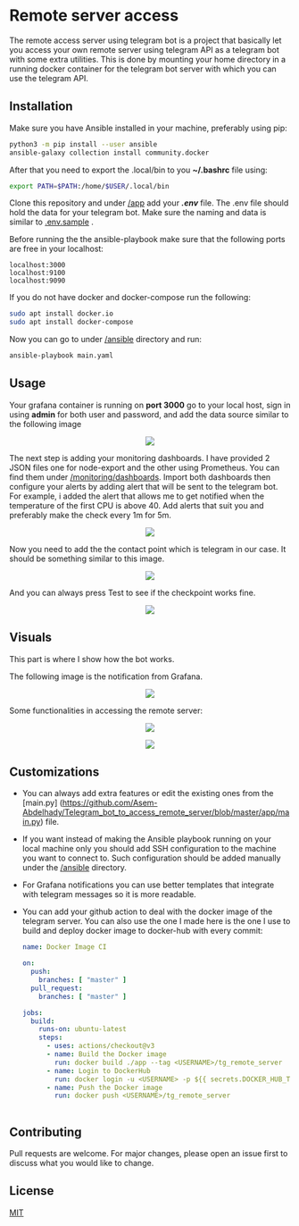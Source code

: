 # Remote server access

The remote access server using telegram bot is a project that basically let you access your own remote server using telegram API as a telegram bot with some extra utilities. This is done by mounting your home directory in a running docker container for the telegram bot server with which you can use the telegram API.

## Installation

Make sure you have Ansible installed in your machine, preferably using pip:


```bash
python3 -m pip install --user ansible
ansible-galaxy collection install community.docker
```

After that you need to export the .local/bin to you **~/.bashrc** file using:

```bash
export PATH=$PATH:/home/$USER/.local/bin
```

Clone this repository and under [/app](https://github.com/Asem-Abdelhady/Telegram_bot_to_access_remote_server/tree/master/app) add your ***.env*** file. The .env file should hold the data for your telegram bot. Make sure the naming and data is similar to [.env.sample](https://github.com/Asem-Abdelhady/Telegram_bot_to_access_remote_server/blob/master/app/.env.sample) .

Before running the the ansible-playbook make sure that the following ports are free in your localhost:

```text
localhost:3000
localhost:9100
localhost:9090
```

If you do not have docker and docker-compose run the following:

```bash
sudo apt install docker.io
sudo apt install docker-compose
```

Now you can go to under [/ansible](https://github.com/Asem-Abdelhady/Telegram_bot_to_access_remote_server/tree/master/ansible) directory and run:

```bash
ansible-playbook main.yaml
```



## Usage

Your grafana container is running on **port 3000** go to your local host, sign in using **admin** for both user and password, and add the data source similar to the following image

<p align="center"><img src= "images/Grafana3" ></p>

The next step is adding your monitoring dashboards. I have provided 2 JSON files one for node-export and the other using Prometheus. You can find them under [/monitoring/dashboards](https://github.com/Asem-Abdelhady/Telegram_bot_to_access_remote_server/tree/master/monitoring/dashboards). Import both dashboards then configure your alerts by adding alert that will be sent to the telegram bot. For example, i added the alert that allows me to get notified when the temperature of the first CPU is above 40. Add alerts that suit you and preferably make the check every 1m for 5m. 

<p align="center"><img src= "images/Grafana1" ></p>

 



Now you need to add the the contact point which is telegram in our case. It should be something similar to this image.

<p align="center"><img src= "images/Grafana2" ></p>



And you can always press Test to see if the checkpoint works fine.

<p align="center"><img src= "images/Telegram1" ></p>

## Visuals

This part is where I show how the bot works.

The following image is the notification from Grafana.

 <p align="center"><img src= "images/Telegram2" ></p>

 

Some functionalities in accessing the remote server:

 <p align="center"><img src= "images/Telegram4" ></p>

 <p align="center"><img src= "images/Telegram3" ></p>



## Customizations

- You can always add extra features or edit the existing ones from the [main.py] (https://github.com/Asem-Abdelhady/Telegram_bot_to_access_remote_server/blob/master/app/main.py) file.

- If you want instead of making the Ansible playbook running on your local machine only you should add SSH configuration to the machine you want to connect to. Such configuration should be added manually under the [/ansible](https://github.com/Asem-Abdelhady/Telegram_bot_to_access_remote_server/tree/master/ansible) directory.

- For Grafana notifications you can use better templates that integrate with telegram messages so it is more readable.

- You can add your github action to deal with the docker image of the telegram server. You can also use the one I made here is the one I use to build and deploy docker image to docker-hub with every commit:

  ```yaml
  name: Docker Image CI
  
  on:
    push:
      branches: [ "master" ]
    pull_request:
      branches: [ "master" ]
  
  jobs:
    build:
      runs-on: ubuntu-latest
      steps:
        - uses: actions/checkout@v3
        - name: Build the Docker image
          run: docker build ./app --tag <USERNAME>/tg_remote_server
        - name: Login to DockerHub
          run: docker login -u <USERNAME> -p ${{ secrets.DOCKER_HUB_TOKEN }}
        - name: Push the Docker image
          run: docker push <USERNAME>/tg_remote_server
    
  
  ```

  

## Contributing

Pull requests are welcome. For major changes, please open an issue first
to discuss what you would like to change.

## License

[MIT](https://choosealicense.com/licenses/mit/)
